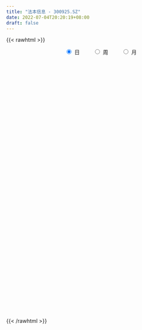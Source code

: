 ```yaml
---
title: "法本信息 - 300925.SZ"
date: 2022-07-04T20:20:19+08:00
draft: false
---
```

{{< rawhtml >}}
    <div style="text-align: center">
        <label style="padding: 1rem;"><input style="margin-right: .5rem" type="radio" name="period" value="D" checked onclick="period_change(this)">日</label>
        <label style="padding: 1rem;"><input style="margin-right: .5rem" type="radio" name="period" value="W" onclick="period_change(this)">周</label>
        <label style="padding: 1rem;"><input style="margin-right: .5rem" type="radio" name="period" value="M" onclick="period_change(this)">月</label>
    </div>
    <div id="chart" style="height: 700px;"></div> 
    <script type="text/javascript">
        const D_v = [207896.68,174817.12,148093.32,146045.21,165649.69,161108.95,150176.56,139137.5,108445.48,132037.61,100161.33,89205.32,120179.38,110803.03,100500.74,83157.66,73450.36,63884.73,59004.46,83730.38,90062.69,79339.69,71621.1,71728.54,57271.54,49380.94,49226.1,33245.66,37913.67,32388.9,42125.03,38982.48,42253.44,33109.61,24065.48,37296.5,38589.13,39607.46,24777.38,20858.02,27628.02,21598.95,38024.36,52899.05,54240.46,38709.6,31740.73,42705.75,23941.52,26447.12,29900.02,54252.5,37820.99,67567.23,46181.24,36465.46,29708.9,47194.31,35496.23,31283.47,38240.86,67479.76,42740.87,55737.25,50463.54,30950.82,28956.56,22575.37,21804.54,25069.6,16896.29,23294.7,27629.85,18425.0,20154.91,27046.75,13656.92,15040.49,13787.32,30206.22,15800.63,12204.84,12249.68,18734.75,13211.59,11597.52,16103.49,11303.65,22767.31,16037.0,20673.91,14384.1,13470.08,28335.27,23305.36,27908.78,24034.43,19356.02,22059.67,31735.79,22766.23,20660.29,28854.86,17201.53,32945.82,20774.18,80450.16,128494.94,148588.81,182882.13,128214.28,105859.19,97812.8,148048.11,143804.79,106037.55,92586.36,67436.59,71423.39,69164.38,89143.63,49835.66,38379.69,66922.3,45777.26,79552.86,64186.08,61814.45,59217.74,79361.58,47888.28,36988.89,26449.49,21540.68,42125.76,34445.0,71436.09,52763.13,35242.55,31370.76,30752.82,137239.99,207104.7,221593.45,162848.48,121630.95,134893.13,97024.18,93570.76,68677.55,96982.0,73741.74,106257.65,96053.12,66937.08,56590.32,41372.82,57562.02,45536.15,35106.53,46778.47,70161.35,73760.03,57550.5,54810.59,113260.3,87233.41,99490.92,69246.89,69170.35,110436.42,69424.5,61980.31,70260.51,52017.21,80097.7,62298.04,52563.59,47303.95,51294.4,33147.01,87034.75,64736.94,59597.49,79378.34,53235.06,70533.69,73066.11,84166.39,125189.6,70296.93,60555.98,107290.91,92774.01,64272.7,44483.15,66699.36,58617.71,52836.62,46737.3,36678.34,48482.08,30761.26,34144.37,114843.04,156916.32,199505.14,155229.34,152263.94,152351.9,138437.56,112755.12,83611.1,119594.66,77589.65,72996.35,155172.23,111159.75,86684.82,83003.68,51216.38,72112.34,96545.14,107683.27,66965.27,46716.22,42873.08,39376.21,40954.58,41337.77,29177.73,55621.39,51428.36,45071.28,59778.34,25719.68,23688.66,26649.87,41485.4,29258.67,31151.52,23226.68,27631.4,47131.06,32453.7,26551.39,33803.74,41595.01,46704.46,30014.91,21966.0,18771.98,36688.08,24263.34,46976.35,53058.98,65219.7,54882.45,82132.13,61044.41,63979.13,39008.11,47851.88,29634.66,21643.0,21401.83,31286.44,20951.54,25754.43,16548.89,15876.83,18815.66,20004.9,23551.41,34322.8,22151.8,23581.03,32433.51,16050.03,15776.3,13206.32,16047.01,26094.08,21546.11,18377.0,20928.31,21545.47,19919.83,23533.26,17288.22,25999.88,25569.21,36793.31,19241.76,17063.95,16328.59,13384.19,15127.4,13847.03,31913.58,87871.03,59839.69,68910.94,34353.59,22625.0,37940.87,69262.78,42753.26,25610.16,39890.75,28069.47,32034.92,17023.96,48652.23,24625.4,27616.35,19624.34,37597.96,47501.09,32206.9,27028.6,25947.25,20998.35,36548.93,28042.68,25164.06,27304.1,19003.95,15245.36,19316.78,20454.01,21979.44,19101.15,17170.34,20712.16,31589.94,21882.27,21365.81,21676.45,20280.68,22484.8,21384.67,24698.58,30248.48,20035.63,19925.05,21679.9,21851.02,19840.75,23543.03,23722.34,22014.81,42559.05,39317.37,45057.69,40629.33,44465.39,38536.06,39824.55,55154.73,72082.56,46258.94,37371.12,33940.67]
const D_histogram = [0.0,-0.3771623932,-0.5342171184,-0.5349274915,-0.3923536186,0.1850836666,0.9807803185,1.2962479621,1.4686387256,0.8707963991,0.181388209,-0.1691153939,0.1729609686,0.3826128823,0.3665751544,0.0310334746,-0.1739034453,-0.4587862078,-0.5467778408,-0.3708477735,-0.7149794184,-0.8797537153,-0.8442480505,-1.0130851612,-1.165461701,-1.3555891717,-1.5831251552,-1.6813640178,-1.5855571458,-1.4882355704,-1.1868196753,-0.8631127442,-0.6387154697,-0.509845437,-0.3768823146,-0.202154337,-0.2154406134,-0.0352292144,0.0482123334,0.1354394606,0.1116680031,0.1616297986,0.2675822344,0.3494957822,0.4776219758,0.5094836753,0.4609464263,0.2556586348,0.1256746868,0.1036622787,0.1266294639,0.246495825,0.3813225309,0.6018284573,0.5880513544,0.5818890412,0.5475874945,0.6283014666,0.621641182,0.6127555406,0.4337038392,0.5284500153,0.5831433235,0.668524659,0.5967479594,0.4888587959,0.346922144,0.2515599911,0.2236388794,0.0921618315,0.0313717986,0.0633127698,0.0092436466,-0.0499728951,-0.1021776685,-0.2165793109,-0.2607275559,-0.3294095412,-0.3025420868,-0.2324593924,-0.2162918014,-0.1551378086,-0.103100952,-0.0024736891,0.0461203165,0.0849754545,0.029342086,0.0334828169,0.1079806023,0.1471205765,0.2140423444,0.2095037139,0.2250295284,0.2945624065,0.3508716352,0.397693713,0.4052142114,0.3542364304,0.3641845201,0.4135209262,0.3895662297,0.3844977751,0.2859952308,0.2266156236,0.1790375503,0.10456644,0.3328023015,0.9984220722,-0.2196438591,-0.7747773866,-1.1413541971,-1.4585504536,-1.5078635953,-1.2588065433,-1.0652200381,-0.9632612706,-0.9448567329,-0.854465553,-0.790030396,-0.7025978248,-0.7179665353,-0.6574808997,-0.5294254487,-0.3581429908,-0.2279179156,-0.0557054649,0.0688291449,0.2180599794,0.2678745009,0.3370323965,0.3111743693,0.2672517986,0.2602869893,0.2481786769,0.2897133256,0.3237421146,0.200573147,0.0506074388,-0.063735477,-0.1572695256,-0.1476218281,0.1524434306,0.6720662618,1.0293071922,1.1960504104,1.1815104028,1.0137624696,0.8681507426,0.7318572508,0.5794393322,0.430604218,0.2736047155,0.2371571834,0.1021408261,-0.0278229763,-0.1643361963,-0.2929564239,-0.2675440713,-0.229272415,-0.2233532764,-0.2796329509,-0.221338513,-0.2022726851,-0.1209028324,-0.0963694399,0.1027099921,0.193113923,0.2912713193,0.3559319896,0.3117955613,0.3708252645,0.3731533784,0.2757900118,0.2199728795,0.1715609566,0.1937549501,0.1603191093,0.0455396806,-0.022413764,-0.1505780608,-0.2028440726,-0.0977608178,-0.0556931886,0.0156367555,0.1111055284,0.1105088668,0.1286135611,0.0257333011,0.1471941243,0.206644702,0.254911632,0.2196673274,0.1283212841,0.1505357186,0.0790468223,0.0519494516,0.0680178008,-0.020043803,-0.1916843842,-0.2116322043,-0.21474597,-0.2634535191,-0.2463253149,-0.2163487717,-0.0677165442,0.1342478509,0.4149060742,0.6047853974,0.6785708006,0.7916007324,0.7817382568,0.7025189415,0.5842942574,0.3801172019,0.2212485292,0.1088129874,0.2736340051,0.2577166443,0.2334239641,0.0859223832,-0.0355412119,-0.0902021859,-0.0782235578,-0.2897694752,-0.4796947076,-0.6392754079,-0.6806694921,-0.6736212905,-0.6305773255,-0.6276942696,-0.5836097688,-0.4732003368,-0.3610287634,-0.333220332,-0.406850619,-0.4499288838,-0.4463233081,-0.3953981854,-0.4186907362,-0.4084686221,-0.3608906269,-0.3126300926,-0.2395938635,-0.1115534712,-0.0027204422,0.0692294777,0.122428554,0.0874168284,-0.0210310627,-0.0510735134,-0.0570850899,-0.0514183947,-0.0526517356,-0.0746178204,-0.0016817212,0.0158748954,0.1202941108,0.1540700866,0.2116459292,0.2838293457,0.1329085683,-0.0143093807,-0.1827271017,-0.2466971934,-0.2731946756,-0.248666279,-0.1743677858,-0.1419330443,-0.1313708901,-0.1379631979,-0.1278441456,-0.0851536289,-0.074507729,-0.0211555442,0.0753608197,0.1062701456,0.154184326,0.1179962261,0.1009219791,0.077985841,0.0836708432,0.1010627118,0.0646615607,-0.0017806515,-0.0727159467,-0.1521557894,-0.1973152407,-0.1983878768,-0.1489831733,-0.1525153511,-0.1695492654,-0.1063362241,-0.0067463189,0.0695953039,0.1214611881,0.145417774,0.1675248413,0.153746769,0.1478427377,0.1959861395,0.3056674552,0.367062933,0.4400874378,0.4370739516,0.3938594139,0.3529805704,0.4055251997,0.3100069307,0.241496334,0.0806355545,0.010539133,-0.0226299335,-0.055114006,-0.1708559224,-0.2685077808,-0.3758935047,-0.452261674,-0.6151972346,-0.63992953,-0.5599674204,-0.5155795552,-0.4123159259,-0.3053415558,-0.1849987874,-0.0864145952,-0.0026101871,0.0566943193,0.1133591199,0.1651405732,0.1909869052,0.1949583404,0.1998827148,0.2104342458,0.2202891355,0.2433667533,0.1689448802,0.1390367351,0.1159436915,0.1063648342,0.1176414758,0.1417688477,0.1685338321,0.2040993063,0.2485947623,0.2632412263,0.255258442,0.2067635261,0.2064231023,0.2051798681,0.1780794069,0.1511031481,0.1201690692,-0.4364791652,-0.7557530503,-0.9205494461,-1.0020360387,-0.9692287884,-0.8834404127,-0.7726717127,-0.6305079568,-0.4970179742,-0.3729149757,-0.2629039992,-0.1624261383]
const D_fast = [0.0,-0.4714529915,-0.7620619963,-0.8965042422,-0.852018774,-0.2283105722,0.8125811594,1.4521107934,1.9916612384,1.6115180117,0.9674568738,0.5746744225,0.9599910271,1.2652961614,1.340902222,1.0131189109,0.7647061297,0.3651268153,0.1404407221,0.2236588459,-0.2992176536,-0.6839303793,-0.8594867271,-1.281595128,-1.7253370931,-2.2543618567,-2.877679129,-3.3962589961,-3.6968414106,-3.9715787278,-3.9668677514,-3.8589390065,-3.7942205993,-3.792811926,-3.7540693821,-3.6298799888,-3.6970264186,-3.5256223232,-3.4301276921,-3.3090406997,-3.3048951564,-3.2145259113,-3.0416779168,-2.8723904235,-2.6248587359,-2.4656261176,-2.39892676,-2.5402998929,-2.6388651691,-2.6349620075,-2.5803374564,-2.398847139,-2.1686898004,-1.7977267597,-1.6644910239,-1.5251810768,-1.4225857499,-1.1847964111,-1.0360464003,-0.8917431565,-0.9623688981,-0.7355102183,-0.5350310791,-0.2825185789,-0.2051082886,-0.1907827531,-0.2459888691,-0.2784610241,-0.250472416,-0.358909006,-0.4118560893,-0.3640869256,-0.4158451372,-0.4875549026,-0.5653040931,-0.7338505633,-0.8431806973,-0.9942150678,-1.0429831351,-1.0310152889,-1.0689206483,-1.0465511076,-1.020289489,-0.9202806484,-0.8601565636,-0.800057562,-0.848355409,-0.8358439739,-0.7343510379,-0.6584309195,-0.5379985656,-0.4901612676,-0.418378071,-0.2752045913,-0.1311774538,0.0150680523,0.1238921035,0.1614734301,0.2624676498,0.4151842875,0.4886211485,0.5796771376,0.552673401,0.5499476996,0.547129014,0.4987995137,0.8102359506,1.7254612393,0.4524843432,-0.296343531,-0.9482588907,-1.6300927606,-2.0563718011,-2.1220163849,-2.1947348892,-2.3335914394,-2.5514010849,-2.6746262933,-2.8076987353,-2.8959156202,-3.0907759646,-3.1946605539,-3.1989614651,-3.117214755,-3.0439691586,-2.8856830742,-2.7439411782,-2.5401953487,-2.4234122021,-2.2699962073,-2.2180606422,-2.1951702633,-2.1370633253,-2.0871269684,-1.9731639883,-1.8581996707,-1.9312253515,-2.0685392001,-2.1988159851,-2.3316674151,-2.3589251746,-2.0207490583,-1.3331096617,-0.7185419331,-0.2527861124,0.0280514807,0.1137441649,0.1851701236,0.2318409445,0.224282859,0.1830987993,0.0945004756,0.1173422394,0.0078610886,-0.1290584579,-0.306655727,-0.5085150606,-0.5499887258,-0.5690351732,-0.6189543537,-0.745142266,-0.7421824563,-0.7736847997,-0.722540655,-0.7220996226,-0.4973426926,-0.3586602809,-0.1876850548,-0.034041387,-0.000228925,0.1515070943,0.2471235528,0.2187076891,0.2178837767,0.2123620929,0.2829948239,0.2896387605,0.186244252,0.1126873664,-0.0531214456,-0.1560984756,-0.0754554253,-0.0473110933,0.0279280397,0.1511731948,0.1782037499,0.2284618344,0.1320148997,0.2902742539,0.4013860072,0.5133808452,0.5330533724,0.4737876502,0.5336360143,0.4819088236,0.4677988158,0.5008716152,0.4077990607,0.1882373834,0.1153815122,0.058581254,-0.0559896748,-0.1004427994,-0.1245534491,0.0071496424,0.2426760002,0.627060742,0.9681364145,1.2115645179,1.5224946329,1.7080667214,1.8044771416,1.8323260218,1.7231782668,1.6196217263,1.5343894314,1.7676189503,1.8161307507,1.8501940615,1.7241730763,1.5938241783,1.5166126579,1.5090353965,1.2250471102,0.9151982009,0.5957986486,0.3842371914,0.2228800704,0.108279704,-0.0457608075,-0.1475787489,-0.1554694011,-0.1335550185,-0.1890516702,-0.3643946119,-0.5199550976,-0.6279303489,-0.6758547726,-0.8038200074,-0.8957150488,-0.9383597104,-0.9682566992,-0.955118936,-0.8549669115,-0.746813993,-0.6575567037,-0.5737504889,-0.5869080074,-0.7006136642,-0.7434244932,-0.7637073422,-0.7708952456,-0.7852915204,-0.8259120603,-0.7533963914,-0.7318710509,-0.5973783078,-0.5250848104,-0.4145974856,-0.2714567326,-0.389150368,-0.5399456621,-0.7540451586,-0.8796895486,-0.9744856997,-1.0121238728,-0.9814173261,-0.9844658457,-1.006746414,-1.0478295213,-1.0696715053,-1.0482693959,-1.0562504282,-1.0081871295,-0.8928305607,-0.8353536984,-0.7488934365,-0.7555824799,-0.7474262321,-0.7508659099,-0.724263197,-0.6816056504,-0.7018414114,-0.7687287864,-0.8578430683,-0.9753218583,-1.0698101198,-1.1204797251,-1.1083208149,-1.1499818305,-1.2094030611,-1.1727740759,-1.0748707504,-0.9811303016,-0.8988991204,-0.838588091,-0.7745998134,-0.7499411934,-0.7188845403,-0.6217446036,-0.4356464241,-0.2824852131,-0.0994388487,0.0068161529,0.0620664687,0.1094327678,0.263358697,0.2453421607,0.2372056476,0.0965037566,0.0290421184,-0.0097844315,-0.0560470055,-0.2145029025,-0.379281706,-0.5806408062,-0.770074394,-1.0868092632,-1.2715239411,-1.3315536866,-1.4160607102,-1.4158760624,-1.3852370813,-1.3111440097,-1.2341634663,-1.151011605,-1.0775335188,-0.9925289382,-0.8994623416,-0.8258692833,-0.773158263,-0.7182632098,-0.6551031174,-0.5901759439,-0.5062566377,-0.5384422908,-0.5335912521,-0.5276983728,-0.5106860216,-0.469999011,-0.4104294272,-0.3415309848,-0.254940684,-0.1482965374,-0.0678397668,-0.0120079407,-0.008811975,0.0424533767,0.0925051095,0.1099245001,0.1207240283,0.1198322168,-0.545935809,-1.0541479567,-1.449081714,-1.7810773162,-1.9905772631,-2.1256489905,-2.2080482187,-2.223511452,-2.2142759629,-2.1834017084,-2.1391167316,-2.0792454053]
const D_slow = [0.0,-0.0942905983,-0.2278448779,-0.3615767507,-0.4596651554,-0.4133942388,-0.1681991591,0.1558628314,0.5230225128,0.7407216126,0.7860686648,0.7437898164,0.7870300585,0.8826832791,0.9743270677,0.9820854363,0.938609575,0.823913023,0.6872185628,0.5945066195,0.4157617649,0.195823336,-0.0152386766,-0.2685099669,-0.5598753921,-0.8987726851,-1.2945539738,-1.7148949783,-2.1112842648,-2.4833431574,-2.7800480762,-2.9958262622,-3.1555051297,-3.2829664889,-3.3771870676,-3.4277256518,-3.4815858052,-3.4903931088,-3.4783400254,-3.4444801603,-3.4165631595,-3.3761557098,-3.3092601512,-3.2218862057,-3.1024807117,-2.9751097929,-2.8598731863,-2.7959585276,-2.7645398559,-2.7386242863,-2.7069669203,-2.645342964,-2.5500123313,-2.399555217,-2.2525423784,-2.1070701181,-1.9701732444,-1.8130978778,-1.6576875823,-1.5044986971,-1.3960727373,-1.2639602335,-1.1181744026,-0.9510432379,-0.801856248,-0.679641549,-0.592911013,-0.5300210153,-0.4741112954,-0.4510708375,-0.4432278879,-0.4273996954,-0.4250887838,-0.4375820076,-0.4631264247,-0.5172712524,-0.5824531414,-0.6648055267,-0.7404410484,-0.7985558965,-0.8526288468,-0.891413299,-0.917188537,-0.9178069593,-0.9062768801,-0.8850330165,-0.877697495,-0.8693267908,-0.8423316402,-0.8055514961,-0.75204091,-0.6996649815,-0.6434075994,-0.5697669978,-0.482049089,-0.3826256607,-0.2813221079,-0.1927630003,-0.1017168703,0.0016633613,0.0990549187,0.1951793625,0.2666781702,0.3233320761,0.3680914637,0.3942330737,0.477433649,0.7270391671,0.6721282023,0.4784338557,0.1930953064,-0.171542307,-0.5485082058,-0.8632098416,-1.1295148512,-1.3703301688,-1.606544352,-1.8201607403,-2.0176683393,-2.1933177955,-2.3728094293,-2.5371796542,-2.6695360164,-2.7590717641,-2.816051243,-2.8299776093,-2.812770323,-2.7582553282,-2.691286703,-2.6070286038,-2.5292350115,-2.4624220619,-2.3973503145,-2.3353056453,-2.2628773139,-2.1819417853,-2.1317984985,-2.1191466388,-2.1350805081,-2.1743978895,-2.2113033465,-2.1731924889,-2.0051759234,-1.7478491254,-1.4488365228,-1.1534589221,-0.9000183047,-0.682980619,-0.5000163063,-0.3551564733,-0.2475054187,-0.1791042399,-0.119814944,-0.0942797375,-0.1012354816,-0.1423195307,-0.2155586367,-0.2824446545,-0.3397627582,-0.3956010773,-0.4655093151,-0.5208439433,-0.5714121146,-0.6016378227,-0.6257301827,-0.6000526846,-0.5517742039,-0.4789563741,-0.3899733767,-0.3120244863,-0.2193181702,-0.1260298256,-0.0570823227,-0.0020891028,0.0408011364,0.0892398739,0.1293196512,0.1407045714,0.1351011304,0.0974566152,0.046745597,0.0223053925,0.0083820954,0.0122912843,0.0400676664,0.0676948831,0.0998482733,0.1062815986,0.1430801297,0.1947413052,0.2584692132,0.313386045,0.3454663661,0.3831002957,0.4028620013,0.4158493642,0.4328538144,0.4278428636,0.3799217676,0.3270137165,0.273327224,0.2074638442,0.1458825155,0.0917953226,0.0748661865,0.1084281493,0.2121546678,0.3633510172,0.5329937173,0.7308939004,0.9263284646,1.1019582,1.2480317644,1.3430610648,1.3983731971,1.425576444,1.4939849453,1.5584141063,1.6167700974,1.6382506932,1.6293653902,1.6068148437,1.5872589543,1.5148165855,1.3948929085,1.2350740566,1.0649066835,0.8965013609,0.7388570295,0.5819334621,0.4360310199,0.3177309357,0.2274737449,0.1441686619,0.0424560071,-0.0700262138,-0.1816070409,-0.2804565872,-0.3851292712,-0.4872464268,-0.5774690835,-0.6556266066,-0.7155250725,-0.7434134403,-0.7440935509,-0.7267861814,-0.6961790429,-0.6743248358,-0.6795826015,-0.6923509798,-0.7066222523,-0.719476851,-0.7326397849,-0.7512942399,-0.7517146702,-0.7477459464,-0.7176724187,-0.679154897,-0.6262434147,-0.5552860783,-0.5220589362,-0.5256362814,-0.5713180569,-0.6329923552,-0.7012910241,-0.7634575938,-0.8070495403,-0.8425328014,-0.8753755239,-0.9098663234,-0.9418273598,-0.963115767,-0.9817426992,-0.9870315853,-0.9681913804,-0.941623844,-0.9030777625,-0.873578706,-0.8483482112,-0.8288517509,-0.8079340401,-0.7826683622,-0.766502972,-0.7669481349,-0.7851271216,-0.8231660689,-0.8724948791,-0.9220918483,-0.9593376416,-0.9974664794,-1.0398537957,-1.0664378518,-1.0681244315,-1.0507256055,-1.0203603085,-0.984005865,-0.9421246547,-0.9036879624,-0.866727278,-0.8177307431,-0.7413138793,-0.6495481461,-0.5395262866,-0.4302577987,-0.3317929452,-0.2435478026,-0.1421665027,-0.06466477,-0.0042906865,0.0158682021,0.0185029854,0.012845502,-0.0009329995,-0.0436469801,-0.1107739253,-0.2047473015,-0.31781272,-0.4716120286,-0.6315944111,-0.7715862662,-0.900481155,-1.0035601365,-1.0798955255,-1.1261452223,-1.1477488711,-1.1484014179,-1.1342278381,-1.1058880581,-1.0646029148,-1.0168561885,-0.9681166034,-0.9181459247,-0.8655373632,-0.8104650793,-0.749623391,-0.707387171,-0.6726279872,-0.6436420643,-0.6170508558,-0.5876404868,-0.5521982749,-0.5100648169,-0.4590399903,-0.3968912997,-0.3310809931,-0.2672663827,-0.2155755011,-0.1639697256,-0.1126747585,-0.0681549068,-0.0303791198,-0.0003368525,-0.1094566438,-0.2983949064,-0.5285322679,-0.7790412776,-1.0213484747,-1.2422085778,-1.435376506,-1.5930034952,-1.7172579887,-1.8104867327,-1.8762127325,-1.916819267]
const D_data = [['2020-12-30', 36.0, 53.01, 36.0, 78.88],['2020-12-31', 46.0, 47.1, 45.52, 51.96],['2021-01-04', 47.0, 48.02, 46.0, 51.0],['2021-01-05', 45.0, 49.08, 43.15, 50.2],['2021-01-06', 47.3, 50.83, 46.2, 57.3],['2021-01-07', 49.5, 58.09, 49.1, 60.9],['2021-01-08', 57.51, 64.98, 54.7, 67.7],['2021-01-11', 64.08, 62.89, 61.0, 70.7],['2021-01-12', 62.88, 63.58, 59.88, 66.46],['2021-01-13', 62.3, 53.8, 53.51, 66.49],['2021-01-14', 52.43, 49.69, 49.13, 54.48],['2021-01-15', 49.0, 51.23, 47.3, 53.0],['2021-01-18', 50.38, 60.0, 50.0, 61.26],['2021-01-19', 58.51, 60.18, 57.45, 61.58],['2021-01-20', 60.86, 58.31, 55.58, 60.88],['2021-01-21', 56.52, 53.65, 53.51, 56.87],['2021-01-22', 52.66, 53.9, 52.16, 56.65],['2021-01-25', 52.4, 51.44, 50.05, 53.3],['2021-01-26', 51.0, 52.6, 50.61, 54.32],['2021-01-27', 51.8, 55.87, 51.5, 56.49],['2021-01-28', 54.73, 48.53, 48.0, 56.14],['2021-01-29', 48.56, 48.8, 44.87, 49.9],['2021-02-01', 47.55, 50.28, 47.55, 51.66],['2021-02-02', 50.0, 46.59, 46.5, 51.99],['2021-02-03', 46.0, 44.99, 44.01, 46.89],['2021-02-04', 45.7, 42.47, 42.1, 45.7],['2021-02-05', 42.21, 39.53, 39.5, 43.19],['2021-02-08', 39.06, 38.74, 38.41, 40.49],['2021-02-09', 38.87, 39.58, 38.38, 40.22],['2021-02-10', 39.28, 38.56, 38.01, 39.9],['2021-02-18', 39.01, 40.75, 39.01, 41.53],['2021-02-19', 40.3, 41.49, 39.66, 41.86],['2021-02-22', 41.65, 40.69, 40.46, 42.68],['2021-02-23', 40.25, 39.53, 38.41, 40.49],['2021-02-24', 39.67, 39.46, 38.81, 40.43],['2021-02-25', 39.85, 40.1, 39.15, 40.75],['2021-02-26', 39.0, 37.52, 37.44, 39.0],['2021-03-01', 37.56, 39.8, 37.56, 40.5],['2021-03-02', 39.82, 38.81, 38.31, 40.15],['2021-03-03', 38.55, 38.9, 38.47, 39.66],['2021-03-04', 38.59, 37.29, 37.04, 38.68],['2021-03-05', 36.98, 37.91, 36.78, 38.25],['2021-03-08', 38.01, 38.73, 38.01, 39.33],['2021-03-09', 38.92, 38.72, 36.5, 40.25],['2021-03-10', 39.2, 39.75, 38.9, 40.8],['2021-03-11', 39.17, 38.94, 37.5, 39.17],['2021-03-12', 38.9, 37.86, 37.83, 39.57],['2021-03-15', 37.33, 35.09, 35.0, 37.35],['2021-03-16', 35.26, 34.88, 34.3, 35.54],['2021-03-17', 34.5, 35.52, 34.0, 35.77],['2021-03-18', 35.5, 35.79, 34.82, 35.88],['2021-03-19', 35.27, 37.16, 35.03, 37.79],['2021-03-22', 36.99, 37.92, 36.82, 38.12],['2021-03-23', 37.78, 40.0, 37.37, 40.29],['2021-03-24', 39.01, 37.77, 37.41, 39.36],['2021-03-25', 37.2, 37.97, 37.2, 39.42],['2021-03-26', 37.53, 37.67, 37.27, 38.35],['2021-03-29', 37.77, 39.44, 37.33, 39.99],['2021-03-30', 38.83, 38.8, 37.89, 39.5],['2021-03-31', 38.61, 39.0, 38.36, 39.51],['2021-04-01', 38.59, 36.57, 36.1, 38.6],['2021-04-02', 36.69, 39.97, 36.21, 40.44],['2021-04-06', 40.16, 40.15, 39.15, 40.54],['2021-04-07', 39.72, 41.27, 39.48, 41.65],['2021-04-08', 40.88, 39.72, 39.55, 41.88],['2021-04-09', 39.31, 39.11, 38.77, 40.17],['2021-04-12', 39.1, 38.25, 38.15, 39.69],['2021-04-13', 38.05, 38.35, 37.6, 38.95],['2021-04-14', 38.2, 38.98, 37.81, 39.21],['2021-04-15', 38.88, 37.31, 37.06, 38.95],['2021-04-16', 37.41, 37.66, 37.12, 38.07],['2021-04-19', 37.69, 38.72, 37.37, 38.88],['2021-04-20', 38.7, 37.55, 37.5, 38.97],['2021-04-21', 37.35, 37.1, 36.67, 37.98],['2021-04-22', 37.27, 36.76, 36.42, 37.37],['2021-04-23', 36.76, 35.33, 35.02, 36.93],['2021-04-26', 35.43, 35.51, 35.12, 35.81],['2021-04-27', 35.51, 34.57, 34.35, 35.52],['2021-04-28', 34.57, 35.3, 34.18, 35.3],['2021-04-29', 36.4, 35.78, 35.77, 37.29],['2021-04-30', 35.2, 35.04, 34.5, 35.84],['2021-05-06', 34.8, 35.54, 34.8, 35.8],['2021-05-07', 35.4, 35.5, 35.2, 35.86],['2021-05-10', 35.9, 36.35, 35.61, 36.92],['2021-05-11', 35.85, 35.99, 35.58, 36.38],['2021-05-12', 36.1, 36.03, 35.55, 36.13],['2021-05-13', 35.73, 34.72, 34.66, 36.1],['2021-05-14', 34.72, 35.23, 34.61, 35.45],['2021-05-17', 35.24, 36.26, 34.66, 36.95],['2021-05-18', 35.65, 36.11, 35.65, 36.58],['2021-05-19', 36.13, 36.78, 35.76, 36.94],['2021-05-20', 36.55, 36.12, 35.81, 36.83],['2021-05-21', 36.13, 36.48, 36.12, 36.77],['2021-05-24', 36.94, 37.51, 36.07, 38.22],['2021-05-25', 37.3, 37.87, 37.14, 38.09],['2021-05-26', 37.65, 38.27, 37.51, 38.75],['2021-05-27', 38.13, 38.2, 37.91, 38.6],['2021-05-28', 37.98, 37.62, 37.43, 38.2],['2021-05-31', 37.46, 38.54, 37.41, 38.56],['2021-06-01', 38.68, 39.5, 38.3, 39.92],['2021-06-02', 39.13, 38.98, 38.92, 39.87],['2021-06-03', 39.4, 39.47, 39.0, 39.7],['2021-06-04', 38.85, 38.32, 37.61, 38.85],['2021-06-07', 38.25, 38.63, 38.19, 38.75],['2021-06-08', 39.08, 38.7, 38.67, 40.22],['2021-06-09', 39.03, 38.2, 37.9, 39.35],['2021-06-10', 38.55, 42.65, 38.2, 45.66],['2021-06-11', 43.12, 51.18, 42.8, 51.18],['2021-06-15', 27.8, 26.48, 25.87, 28.87],['2021-06-16', 26.1, 29.66, 25.8, 31.19],['2021-06-17', 28.02, 28.8, 27.18, 29.5],['2021-06-18', 27.97, 26.52, 26.5, 28.28],['2021-06-21', 26.41, 27.64, 26.41, 28.51],['2021-06-22', 27.74, 30.71, 26.76, 31.5],['2021-06-23', 30.05, 30.14, 28.88, 32.85],['2021-06-24', 30.0, 28.8, 28.58, 31.48],['2021-06-25', 28.43, 27.1, 26.92, 28.78],['2021-06-28', 27.1, 27.33, 26.56, 28.27],['2021-06-29', 27.05, 26.49, 26.44, 28.29],['2021-06-30', 26.01, 26.29, 25.6, 27.13],['2021-07-01', 26.29, 24.3, 24.24, 26.46],['2021-07-02', 24.59, 24.47, 24.08, 25.15],['2021-07-05', 24.56, 24.98, 24.4, 24.99],['2021-07-06', 24.81, 25.59, 24.28, 25.94],['2021-07-07', 25.08, 25.26, 24.83, 25.47],['2021-07-08', 25.27, 26.09, 24.58, 26.48],['2021-07-09', 25.71, 25.9, 25.61, 26.48],['2021-07-12', 25.9, 26.67, 25.73, 26.94],['2021-07-13', 26.75, 25.77, 25.57, 26.75],['2021-07-14', 25.78, 26.2, 24.89, 27.27],['2021-07-15', 25.8, 25.02, 24.9, 25.86],['2021-07-16', 25.22, 24.48, 24.35, 25.34],['2021-07-19', 24.24, 24.67, 24.12, 24.79],['2021-07-20', 24.4, 24.42, 24.22, 24.69],['2021-07-21', 24.49, 25.06, 24.49, 25.36],['2021-07-22', 24.6, 25.1, 24.56, 25.31],['2021-07-23', 24.98, 22.79, 22.76, 25.28],['2021-07-26', 22.82, 21.51, 20.86, 22.93],['2021-07-27', 21.75, 20.93, 20.78, 21.87],['2021-07-28', 20.9, 20.23, 19.8, 21.11],['2021-07-29', 20.35, 20.86, 20.35, 21.17],['2021-07-30', 20.96, 25.03, 20.65, 25.03],['2021-08-02', 25.83, 30.04, 25.0, 30.04],['2021-08-03', 30.1, 30.8, 28.17, 31.75],['2021-08-04', 29.0, 30.5, 28.58, 30.5],['2021-08-05', 30.0, 29.41, 29.0, 30.43],['2021-08-06', 29.49, 27.73, 26.67, 29.49],['2021-08-09', 28.56, 27.8, 26.68, 28.72],['2021-08-10', 27.8, 27.71, 27.0, 28.5],['2021-08-11', 27.15, 27.19, 26.5, 27.48],['2021-08-12', 27.26, 26.78, 26.66, 28.27],['2021-08-13', 26.98, 26.1, 25.92, 27.11],['2021-08-16', 26.36, 27.27, 25.83, 27.94],['2021-08-17', 27.33, 25.69, 25.5, 27.69],['2021-08-18', 25.6, 25.05, 24.68, 25.9],['2021-08-19', 25.0, 24.15, 24.01, 25.38],['2021-08-20', 24.02, 23.32, 23.15, 24.21],['2021-08-23', 23.32, 24.71, 23.32, 25.3],['2021-08-24', 24.78, 24.8, 24.23, 24.99],['2021-08-25', 24.71, 24.28, 23.91, 24.94],['2021-08-26', 24.47, 23.1, 22.53, 24.47],['2021-08-27', 23.31, 24.27, 22.7, 24.53],['2021-08-30', 24.27, 23.74, 23.58, 25.78],['2021-08-31', 23.61, 24.58, 23.2, 24.66],['2021-09-01', 24.58, 23.98, 23.44, 25.1],['2021-09-02', 24.59, 26.69, 24.16, 27.18],['2021-09-03', 25.79, 26.15, 25.24, 26.7],['2021-09-06', 26.02, 26.88, 25.73, 28.44],['2021-09-07', 26.5, 27.1, 26.28, 27.69],['2021-09-08', 27.05, 26.01, 25.88, 27.28],['2021-09-09', 26.33, 27.58, 25.89, 28.5],['2021-09-10', 27.09, 27.31, 26.51, 27.39],['2021-09-13', 27.23, 26.05, 25.95, 27.24],['2021-09-14', 26.14, 26.35, 25.88, 27.8],['2021-09-15', 25.81, 26.32, 25.5, 26.7],['2021-09-16', 26.1, 27.29, 25.8, 27.31],['2021-09-17', 27.8, 26.72, 26.52, 28.28],['2021-09-22', 25.98, 25.4, 25.03, 26.47],['2021-09-23', 25.6, 25.52, 24.65, 25.97],['2021-09-24', 25.48, 24.18, 23.91, 25.94],['2021-09-27', 24.66, 24.51, 23.55, 24.98],['2021-09-28', 24.96, 26.51, 24.13, 28.94],['2021-09-29', 26.19, 26.06, 25.64, 27.8],['2021-09-30', 26.06, 26.72, 25.67, 27.17],['2021-10-08', 26.87, 27.53, 26.73, 28.23],['2021-10-11', 27.6, 26.68, 26.66, 27.88],['2021-10-12', 26.25, 27.07, 26.03, 27.76],['2021-10-13', 27.09, 25.4, 24.83, 27.2],['2021-10-14', 25.1, 28.35, 24.78, 28.58],['2021-10-15', 27.36, 28.23, 27.11, 29.37],['2021-10-18', 28.22, 28.6, 27.71, 28.78],['2021-10-19', 28.1, 27.82, 27.52, 28.49],['2021-10-20', 28.68, 26.96, 26.96, 29.85],['2021-10-21', 27.23, 28.36, 26.6, 28.66],['2021-10-22', 27.91, 27.2, 27.02, 28.16],['2021-10-25', 27.04, 27.6, 26.26, 27.64],['2021-10-26', 27.49, 28.22, 27.12, 28.54],['2021-10-27', 28.19, 26.8, 26.4, 28.35],['2021-10-28', 26.68, 25.02, 25.02, 27.27],['2021-10-29', 25.27, 26.29, 25.27, 26.85],['2021-11-01', 26.34, 26.31, 25.96, 26.62],['2021-11-02', 26.14, 25.44, 25.32, 26.51],['2021-11-03', 25.5, 26.0, 25.45, 26.2],['2021-11-04', 26.0, 26.12, 25.82, 26.78],['2021-11-05', 26.11, 27.99, 26.01, 28.55],['2021-11-08', 29.01, 29.65, 28.31, 30.64],['2021-11-09', 29.6, 32.19, 29.45, 35.0],['2021-11-10', 31.7, 32.78, 31.2, 33.28],['2021-11-11', 32.25, 32.62, 31.75, 33.79],['2021-11-12', 32.96, 34.3, 32.77, 35.58],['2021-11-15', 33.81, 33.79, 33.52, 35.48],['2021-11-16', 33.5, 33.42, 32.94, 34.34],['2021-11-17', 33.21, 33.08, 32.36, 33.4],['2021-11-18', 33.4, 31.7, 31.06, 34.57],['2021-11-19', 31.2, 31.72, 30.79, 31.97],['2021-11-22', 31.99, 31.9, 30.79, 32.34],['2021-11-23', 32.21, 35.88, 31.43, 36.48],['2021-11-24', 35.5, 34.45, 34.22, 35.85],['2021-11-25', 34.51, 34.66, 34.0, 35.22],['2021-11-26', 34.6, 33.01, 32.52, 34.73],['2021-11-29', 32.19, 32.86, 32.04, 33.4],['2021-11-30', 33.0, 33.4, 32.56, 34.21],['2021-12-01', 33.26, 34.28, 32.9, 34.9],['2021-12-02', 34.1, 31.01, 31.0, 34.1],['2021-12-03', 31.08, 30.09, 30.0, 31.5],['2021-12-06', 30.15, 29.26, 29.01, 30.16],['2021-12-07', 29.49, 29.83, 28.95, 29.85],['2021-12-08', 30.0, 29.94, 29.41, 30.14],['2021-12-09', 29.91, 30.12, 29.31, 30.18],['2021-12-10', 29.99, 29.33, 29.11, 29.99],['2021-12-13', 29.56, 29.56, 29.23, 29.79],['2021-12-14', 29.51, 30.44, 29.29, 30.57],['2021-12-15', 30.24, 30.77, 30.01, 31.18],['2021-12-16', 30.77, 29.84, 29.6, 30.78],['2021-12-17', 29.62, 28.16, 27.8, 29.72],['2021-12-20', 27.81, 27.88, 27.58, 28.55],['2021-12-21', 27.92, 27.98, 27.87, 28.35],['2021-12-22', 28.15, 28.35, 27.88, 28.78],['2021-12-23', 28.18, 27.12, 27.11, 28.36],['2021-12-24', 27.12, 27.11, 26.56, 27.5],['2021-12-27', 26.96, 27.35, 25.6, 27.37],['2021-12-28', 27.21, 27.26, 27.11, 27.77],['2021-12-29', 27.27, 27.58, 26.59, 27.66],['2021-12-30', 27.46, 28.57, 27.33, 29.5],['2021-12-31', 28.41, 28.82, 28.16, 29.08],['2022-01-04', 28.9, 28.77, 28.3, 29.28],['2022-01-05', 28.77, 28.85, 28.42, 29.06],['2022-01-06', 27.96, 27.78, 26.69, 27.96],['2022-01-07', 27.8, 26.4, 26.39, 28.13],['2022-01-10', 26.19, 26.88, 25.89, 27.28],['2022-01-11', 26.88, 26.94, 26.54, 27.28],['2022-01-12', 26.95, 26.94, 26.85, 27.25],['2022-01-13', 27.03, 26.72, 26.5, 27.56],['2022-01-14', 26.51, 26.24, 26.24, 26.98],['2022-01-17', 26.41, 27.43, 26.41, 27.75],['2022-01-18', 27.39, 26.88, 26.77, 28.15],['2022-01-19', 26.72, 28.25, 26.46, 28.25],['2022-01-20', 28.0, 27.75, 27.01, 28.1],['2022-01-21', 27.4, 28.35, 27.23, 29.33],['2022-01-24', 28.03, 29.0, 27.95, 29.06],['2022-01-25', 28.78, 26.08, 26.0, 28.78],['2022-01-26', 26.07, 25.29, 24.57, 26.49],['2022-01-27', 25.13, 24.01, 23.2, 25.29],['2022-01-28', 24.0, 24.43, 23.88, 24.95],['2022-02-07', 25.02, 24.35, 24.07, 25.38],['2022-02-08', 24.34, 24.67, 23.73, 24.67],['2022-02-09', 24.63, 25.28, 24.52, 25.43],['2022-02-10', 25.28, 24.8, 24.6, 25.52],['2022-02-11', 25.0, 24.41, 24.02, 25.07],['2022-02-14', 24.3, 23.97, 23.78, 24.46],['2022-02-15', 24.0, 23.95, 23.68, 24.2],['2022-02-16', 24.09, 24.28, 24.02, 24.52],['2022-02-17', 24.01, 23.82, 23.76, 24.39],['2022-02-18', 23.8, 24.35, 23.79, 24.5],['2022-02-21', 24.35, 25.18, 24.35, 25.48],['2022-02-22', 25.01, 24.64, 24.47, 25.15],['2022-02-23', 24.66, 25.04, 24.37, 25.18],['2022-02-24', 24.9, 24.0, 23.66, 25.19],['2022-02-25', 24.5, 24.06, 23.97, 24.52],['2022-02-28', 24.18, 23.83, 23.65, 24.39],['2022-03-01', 23.83, 24.09, 23.7, 24.14],['2022-03-02', 24.09, 24.26, 23.81, 24.26],['2022-03-03', 24.41, 23.49, 23.4, 24.49],['2022-03-04', 23.24, 22.75, 22.72, 23.64],['2022-03-07', 22.6, 22.18, 22.0, 22.84],['2022-03-08', 22.38, 21.46, 21.28, 22.42],['2022-03-09', 21.73, 21.29, 20.22, 21.94],['2022-03-10', 21.8, 21.43, 21.3, 21.99],['2022-03-11', 21.19, 21.92, 20.91, 21.98],['2022-03-14', 21.7, 21.12, 21.11, 22.16],['2022-03-15', 20.91, 20.62, 20.62, 21.36],['2022-03-16', 20.88, 21.49, 20.52, 21.5],['2022-03-17', 21.56, 22.19, 21.56, 22.62],['2022-03-18', 22.25, 22.25, 22.05, 22.49],['2022-03-21', 22.33, 22.22, 21.95, 22.43],['2022-03-22', 22.24, 22.04, 21.88, 22.33],['2022-03-23', 22.17, 22.13, 21.8, 22.28],['2022-03-24', 22.0, 21.7, 21.6, 22.08],['2022-03-25', 21.8, 21.74, 21.71, 22.17],['2022-03-28', 21.74, 22.55, 21.25, 22.8],['2022-03-29', 22.45, 23.84, 22.22, 24.28],['2022-03-30', 24.18, 23.87, 23.66, 24.99],['2022-03-31', 24.0, 24.62, 23.69, 24.88],['2022-04-01', 24.6, 24.14, 23.73, 24.6],['2022-04-06', 23.78, 23.79, 23.65, 24.44],['2022-04-07', 23.79, 23.85, 23.18, 24.27],['2022-04-08', 23.78, 25.33, 23.55, 25.7],['2022-04-11', 24.84, 23.63, 23.2, 24.98],['2022-04-12', 23.62, 23.74, 23.06, 23.95],['2022-04-13', 23.7, 22.09, 21.86, 23.74],['2022-04-14', 22.37, 22.64, 22.31, 23.21],['2022-04-15', 22.48, 22.82, 22.48, 23.55],['2022-04-18', 22.82, 22.62, 21.82, 22.85],['2022-04-19', 22.53, 21.08, 20.8, 22.53],['2022-04-20', 21.11, 20.54, 20.43, 21.37],['2022-04-21', 20.37, 19.58, 19.52, 20.68],['2022-04-22', 19.6, 19.1, 18.73, 19.8],['2022-04-25', 18.84, 16.88, 16.8, 18.85],['2022-04-26', 17.9, 17.52, 17.2, 18.8],['2022-04-27', 17.2, 18.4, 17.0, 18.48],['2022-04-28', 18.1, 17.74, 17.5, 18.36],['2022-04-29', 17.98, 18.37, 17.85, 18.5],['2022-05-05', 18.18, 18.55, 18.1, 18.88],['2022-05-06', 18.0, 18.98, 17.87, 19.73],['2022-05-09', 19.4, 19.03, 18.97, 19.65],['2022-05-10', 18.61, 19.14, 18.61, 19.44],['2022-05-11', 19.3, 19.08, 19.08, 19.74],['2022-05-12', 19.1, 19.27, 19.0, 19.47],['2022-05-13', 19.3, 19.46, 19.19, 19.54],['2022-05-16', 19.57, 19.34, 19.2, 19.57],['2022-05-17', 19.45, 19.16, 18.83, 19.45],['2022-05-18', 19.2, 19.22, 19.1, 19.58],['2022-05-19', 18.85, 19.37, 18.75, 19.38],['2022-05-20', 19.35, 19.47, 19.26, 19.58],['2022-05-23', 19.65, 19.8, 19.55, 19.95],['2022-05-24', 19.82, 18.5, 18.5, 19.82],['2022-05-25', 18.45, 18.8, 18.45, 18.99],['2022-05-26', 19.0, 18.75, 18.0, 19.18],['2022-05-27', 18.7, 18.83, 18.67, 19.18],['2022-05-30', 18.95, 19.1, 18.65, 19.14],['2022-05-31', 19.13, 19.38, 18.75, 19.63],['2022-06-01', 19.2, 19.6, 19.07, 19.74],['2022-06-02', 19.6, 19.96, 19.3, 20.1],['2022-06-06', 19.84, 20.41, 19.84, 20.57],['2022-06-07', 20.44, 20.35, 20.15, 20.65],['2022-06-08', 20.4, 20.25, 19.86, 20.75],['2022-06-09', 20.26, 19.74, 19.52, 20.26],['2022-06-10', 19.9, 20.35, 19.75, 20.38],['2022-06-13', 20.34, 20.48, 20.08, 20.64],['2022-06-14', 20.32, 20.22, 19.54, 20.33],['2022-06-15', 20.26, 20.2, 20.07, 20.6],['2022-06-16', 20.11, 20.1, 20.1, 20.37],['2022-06-17', 11.78, 11.78, 11.57, 11.95],['2022-06-20', 11.9, 11.87, 11.76, 12.1],['2022-06-21', 11.9, 11.76, 11.61, 12.04],['2022-06-22', 11.79, 11.27, 11.27, 11.85],['2022-06-23', 11.48, 11.65, 11.39, 11.7],['2022-06-24', 11.8, 11.73, 11.66, 11.9],['2022-06-27', 11.69, 11.72, 11.59, 11.85],['2022-06-28', 11.75, 12.02, 11.62, 12.08],['2022-06-29', 11.98, 11.97, 11.85, 12.27],['2022-06-30', 12.05, 11.95, 11.86, 12.07],['2022-07-01', 11.88, 11.89, 11.82, 12.08],['2022-07-04', 11.93, 11.9, 11.7, 11.95]]
const W_v = [382713.8,771073.73,568987.24,488091.17,376021.95,299228.22,103548.23,81107.51,175314.16,134469.83,215614.2,177246.91,217743.82,219694.63,179892.48,115302.36,116551.21,88491.58,24454.52,70951.0,87332.4,122939.86,126076.84,279866.63,565544.4099999999,588289.61,347003.65,294818.19,285270.94,195997.02,287369.25,848070.71,429996.23,367210.99,255144.52,386614.83,417769.08,326653.77,151161.94,244516.19,79378.34,406190.85,395190.53,269374.14,264909.09,816266.64,531988.0900000001,509016.83,394522.4,211257.86,241077.1,146802.28,161594.36,148654.6,131704.31,302269.61,241518.19,121037.24,94797.69,128539.17,92669.82,104303.87,124892.38,75751.16,282888.83,129828.65,168358.56,137542.28,170281.8,57547.28,114760.15,98021.72,117226.63,88848.73,113740.08,131679.98,208005.84,250691.9,33940.67]
const W_histogram = [0.0,1.1410598291,0.9163441985,0.8931644401,0.4996196329,-0.3726909349,-0.9688185971,-1.1094931452,-1.3951372336,-1.4752466721,-1.4470488912,-1.3906277821,-1.2390856302,-0.9188097965,-0.7091340126,-0.6158079102,-0.6550558358,-0.6436601139,-0.5517890378,-0.4596228583,-0.2740527946,-0.0460621964,0.16859034,1.1392689376,0.1358900769,-0.4417428633,-0.9260939148,-1.0653767326,-1.1605281642,-1.2376165932,-1.0457181819,-0.6635441336,-0.4569613303,-0.4436139357,-0.3130314721,-0.0557497977,0.2216357041,0.3848948248,0.3427417303,0.4974625282,0.6559309717,0.7999262468,0.815073798,0.754468434,0.8144041599,1.2390940145,1.2999785691,1.3736567858,1.1796882818,0.9632895535,0.7158152002,0.4678628938,0.4076794831,0.2038447569,0.0644208391,0.1173964691,-0.0969007451,-0.2183758405,-0.2773588889,-0.3081270496,-0.3839894808,-0.4526316247,-0.4380897688,-0.4247804439,-0.22626378,0.001227012,-0.0011753698,-0.2247610966,-0.383932435,-0.4079953288,-0.3534798429,-0.2817593926,-0.2438542033,-0.1156177592,0.0155526443,-0.4301558882,-0.6693692759,-0.7516882089,-0.7392128428]
const W_fast = [0.0,1.4263247863,1.4306952054,1.630806557,1.3621666581,0.3966833565,-0.441648955,-0.8596967893,-1.4941251862,-1.9430462927,-2.2766107346,-2.567846571,-2.7260758267,-2.6355024421,-2.6031101614,-2.6637360365,-2.8667479211,-3.0162672276,-3.062343411,-3.085082946,-2.9680260809,-2.7515510319,-2.4947509104,-1.2392550784,-2.20866142,-2.8967300759,-3.6126046061,-4.0182316072,-4.4035150797,-4.790007657,-4.8595387913,-4.6432507763,-4.5509083056,-4.6484643949,-4.5961397994,-4.3527955744,-4.0200011466,-3.7605183197,-3.7169859816,-3.4378995517,-3.1154483653,-2.7714715284,-2.5525555277,-2.4245437833,-2.1610070173,-1.4265436592,-1.0406644622,-0.6235720491,-0.5226184827,-0.4981948226,-0.5667153758,-0.6977019588,-0.6559654987,-0.8088390356,-0.9321577437,-0.8498329965,-1.0883553968,-1.2644244524,-1.3927472231,-1.5005471462,-1.6724069476,-1.8542069977,-1.949187584,-2.04207337,-1.9001226511,-1.6723251061,-1.6750213303,-1.9547973313,-2.2099517784,-2.3360135045,-2.3698679793,-2.3685873771,-2.3916457387,-2.2923137343,-2.1572551698,-2.7105026743,-3.117058381,-3.3872993662,-3.5596272109]
const W_slow = [0.0,0.2852649573,0.5143510069,0.7376421169,0.8625470252,0.7693742914,0.5271696421,0.2497963558,-0.0989879526,-0.4677996206,-0.8295618434,-1.1772187889,-1.4869901965,-1.7166926456,-1.8939761488,-2.0479281263,-2.2116920852,-2.3726071137,-2.5105543732,-2.6254600877,-2.6939732864,-2.7054888355,-2.6633412505,-2.3785240161,-2.3445514968,-2.4549872127,-2.6865106913,-2.9528548745,-3.2429869155,-3.5523910638,-3.8138206093,-3.9797066427,-4.0939469753,-4.2048504592,-4.2831083273,-4.2970457767,-4.2416368507,-4.1454131445,-4.0597277119,-3.9353620799,-3.7713793369,-3.5713977752,-3.3676293257,-3.1790122173,-2.9754111773,-2.6656376736,-2.3406430314,-1.9972288349,-1.7023067645,-1.4614843761,-1.282530576,-1.1655648526,-1.0636449818,-1.0126837926,-0.9965785828,-0.9672294655,-0.9914546518,-1.0460486119,-1.1153883341,-1.1924200966,-1.2884174668,-1.4015753729,-1.5110978151,-1.6172929261,-1.6738588711,-1.6735521181,-1.6738459606,-1.7300362347,-1.8260193434,-1.9280181757,-2.0163881364,-2.0868279845,-2.1477915353,-2.1766959751,-2.1728078141,-2.2803467861,-2.4476891051,-2.6356111573,-2.820414368]
const W_data = [['2020-12-31', 36.0, 47.1, 36.0, 78.88],['2021-01-08', 47.0, 64.98, 43.15, 67.7],['2021-01-15', 64.08, 51.23, 47.3, 70.7],['2021-01-22', 50.38, 53.9, 50.0, 61.58],['2021-01-29', 52.4, 48.8, 44.87, 56.49],['2021-02-05', 47.55, 39.53, 39.5, 51.99],['2021-02-10', 39.06, 38.56, 38.01, 40.49],['2021-02-19', 39.01, 41.49, 39.01, 41.86],['2021-02-26', 41.65, 37.52, 37.44, 42.68],['2021-03-05', 37.56, 37.91, 36.78, 40.5],['2021-03-12', 38.01, 37.86, 36.5, 40.8],['2021-03-19', 37.33, 37.16, 34.0, 37.79],['2021-03-26', 36.99, 37.67, 36.82, 40.29],['2021-04-02', 37.77, 39.97, 36.1, 40.44],['2021-04-09', 40.16, 39.11, 38.77, 41.88],['2021-04-16', 39.1, 37.66, 37.06, 39.69],['2021-04-23', 37.69, 35.33, 35.02, 38.97],['2021-04-30', 35.43, 35.04, 34.18, 37.29],['2021-05-07', 34.8, 35.5, 34.8, 35.86],['2021-05-14', 35.9, 35.23, 34.61, 36.92],['2021-05-21', 35.24, 36.48, 34.66, 36.95],['2021-05-28', 36.94, 37.62, 36.07, 38.75],['2021-06-04', 37.46, 38.32, 37.41, 39.92],['2021-06-11', 38.25, 51.18, 37.9, 51.18],['2021-06-18', 27.8, 26.52, 25.8, 31.19],['2021-06-25', 26.41, 27.1, 26.41, 32.85],['2021-07-02', 27.1, 24.47, 24.08, 28.29],['2021-07-09', 24.56, 25.9, 24.28, 26.48],['2021-07-16', 25.9, 24.48, 24.35, 27.27],['2021-07-23', 24.24, 22.79, 22.76, 25.36],['2021-07-30', 22.82, 25.03, 19.8, 25.03],['2021-08-06', 25.83, 27.73, 25.0, 31.75],['2021-08-13', 28.56, 26.1, 25.92, 28.72],['2021-08-20', 26.36, 23.32, 23.15, 27.94],['2021-08-27', 23.32, 24.27, 22.53, 25.3],['2021-09-03', 24.27, 26.15, 23.2, 27.18],['2021-09-10', 26.02, 27.31, 25.73, 28.5],['2021-09-17', 27.23, 26.72, 25.5, 28.28],['2021-09-24', 25.98, 24.18, 23.91, 26.47],['2021-09-30', 24.66, 26.72, 23.55, 28.94],['2021-10-08', 26.87, 27.53, 26.73, 28.23],['2021-10-15', 27.6, 28.23, 24.78, 29.37],['2021-10-22', 28.22, 27.2, 26.6, 29.85],['2021-10-29', 27.04, 26.29, 25.02, 28.54],['2021-11-05', 26.34, 27.99, 25.32, 28.55],['2021-11-12', 29.01, 34.3, 28.31, 35.58],['2021-11-19', 33.81, 31.72, 30.79, 35.48],['2021-11-26', 31.99, 33.01, 30.79, 36.48],['2021-12-03', 32.19, 30.09, 30.0, 34.9],['2021-12-10', 30.15, 29.33, 28.95, 30.18],['2021-12-17', 29.56, 28.16, 27.8, 31.18],['2021-12-24', 27.81, 27.11, 26.56, 28.78],['2021-12-31', 26.96, 28.82, 25.6, 29.5],['2022-01-07', 28.9, 26.4, 26.39, 29.28],['2022-01-14', 26.19, 26.24, 25.89, 27.56],['2022-01-21', 26.41, 28.35, 26.41, 29.33],['2022-01-28', 28.03, 24.43, 23.2, 29.06],['2022-02-11', 25.02, 24.41, 23.73, 25.52],['2022-02-18', 24.3, 24.35, 23.68, 24.52],['2022-02-25', 24.35, 24.06, 23.66, 25.48],['2022-03-04', 24.18, 22.75, 22.72, 24.49],['2022-03-11', 22.6, 21.92, 20.22, 22.84],['2022-03-18', 21.7, 22.25, 20.52, 22.62],['2022-03-25', 22.33, 21.74, 21.6, 22.43],['2022-04-01', 21.74, 24.14, 21.25, 24.99],['2022-04-08', 23.78, 25.33, 23.18, 25.7],['2022-04-15', 24.84, 22.82, 21.86, 24.98],['2022-04-22', 22.82, 19.1, 18.73, 22.85],['2022-04-29', 18.84, 18.37, 16.8, 18.85],['2022-05-06', 18.18, 18.98, 17.87, 19.73],['2022-05-13', 19.4, 19.46, 18.61, 19.74],['2022-05-20', 19.57, 19.47, 18.75, 19.58],['2022-05-27', 19.65, 18.83, 18.0, 19.95],['2022-06-02', 18.95, 19.96, 18.65, 20.1],['2022-06-10', 19.84, 20.35, 19.52, 20.75],['2022-06-17', 20.34, 11.78, 11.57, 20.64],['2022-06-24', 11.9, 11.73, 11.27, 12.1],['2022-07-01', 11.69, 11.89, 11.59, 12.27],['2022-07-08', 11.93, 11.9, 11.7, 11.95]]
const M_v = [382713.8,2204174.0899999999,659198.1199999999,859048.7699999998,605958.2499999998,327737.45,1745742.1800000002,1202434.6900000002,2031732.9800000002,1395405.28,1150133.8600000003,2245509.3700000001,1031925.2800000003,824146.7100000001,360150.4,630376.1700000002,640364.88,430321.26,712829.9299999999,71311.79]
const M_histogram = [0.0,0.1084900285,-0.5493082686,-0.837352994,-1.2238031579,-1.172804521,-1.8527500297,-2.2496143835,-2.3914250347,-2.1952007267,-1.9563971473,-1.2177799736,-0.9478617778,-0.9715788543,-0.9340141718,-0.7691731127,-0.9807221795,-0.95154403,-1.3094646132,-1.4172895006]
const M_fast = [0.0,0.1356125356,-0.6595128286,-1.1568958026,-1.8492967559,-2.0914992492,-3.2346322653,-4.1939002151,-4.9335671249,-5.2861429986,-5.536438706,-5.1022665257,-5.0693137744,-5.3359255644,-5.5318644248,-5.559316644,-6.0160462556,-6.2247541136,-6.9100408501,-7.3721881126]
const M_slow = [0.0,0.0271225071,-0.11020456,-0.3195428085,-0.625493598,-0.9186947282,-1.3818822357,-1.9442858315,-2.5421420902,-3.0909422719,-3.5800415587,-3.8844865521,-4.1214519966,-4.3643467101,-4.5978502531,-4.7901435312,-5.0353240761,-5.2732100836,-5.6005762369,-5.9548986121]
const M_data = [['2020-12-31', 36.0, 47.1, 36.0, 78.88],['2021-01-29', 47.0, 48.8, 43.15, 70.7],['2021-02-26', 47.55, 37.52, 37.44, 51.99],['2021-03-31', 37.56, 39.0, 34.0, 40.8],['2021-04-30', 38.59, 35.04, 34.18, 41.88],['2021-05-31', 34.8, 38.54, 34.61, 38.75],['2021-06-30', 38.68, 26.29, 25.6, 51.18],['2021-07-30', 26.29, 25.03, 19.8, 27.27],['2021-08-31', 25.83, 24.58, 22.53, 31.75],['2021-09-30', 24.58, 26.72, 23.44, 28.94],['2021-10-29', 26.87, 26.29, 24.78, 29.85],['2021-11-30', 26.34, 33.4, 25.32, 36.48],['2021-12-31', 33.26, 28.82, 25.6, 34.9],['2022-01-28', 28.9, 24.43, 23.2, 29.33],['2022-02-28', 25.02, 23.83, 23.65, 25.52],['2022-03-31', 23.83, 24.62, 20.22, 24.99],['2022-04-29', 24.6, 18.37, 16.8, 25.7],['2022-05-31', 18.18, 19.38, 17.87, 19.95],['2022-06-30', 19.2, 11.95, 11.27, 20.75],['2022-07-29', 11.88, 11.9, 11.7, 12.08]]
        const D_a = [null,null,null,43.15,null,null,null,70.7,null,null,null,47.3,null,null,null,null,null,null,null,56.49,null,null,null,null,null,null,null,null,null,38.01,null,null,null,null,null,40.75,null,null,null,null,null,36.78,null,null,null,null,null,null,null,null,null,null,null,40.29,null,null,null,null,null,null,36.1,null,null,null,41.88,null,null,null,null,null,null,null,null,null,null,null,null,null,34.18,null,null,null,null,36.92,null,null,null,34.61,null,null,null,null,null,null,null,null,null,null,null,null,null,null,null,null,null,null,null,51.18,null,null,null,null,null,null,null,null,null,null,null,null,null,24.08,null,null,null,null,null,26.94,null,null,null,null,null,null,null,null,null,null,null,19.8,null,null,null,31.75,null,null,null,null,null,null,null,null,null,null,null,null,null,null,null,null,22.53,null,null,null,null,null,null,null,null,null,28.5,null,null,null,null,null,null,null,null,null,23.55,null,null,null,null,null,null,null,null,29.37,null,null,null,null,null,null,null,null,25.02,null,null,null,null,null,null,null,null,null,null,35.58,null,null,null,null,30.79,null,null,null,null,null,null,null,34.9,null,null,null,28.95,null,null,null,null,null,31.18,null,null,null,null,null,null,null,25.6,null,null,null,null,null,null,null,null,null,null,null,null,null,null,null,null,null,29.33,null,null,null,null,null,null,null,null,null,null,null,23.68,null,null,null,25.48,null,null,null,null,null,null,null,null,null,null,null,20.22,null,null,null,null,null,22.62,null,null,null,null,21.6,null,null,null,null,null,null,null,null,25.7,null,null,null,null,null,null,null,null,null,null,16.8,null,null,null,null,null,null,null,null,19.74,null,null,null,null,null,null,null,null,null,null,18.0,null,null,null,null,null,null,null,20.75,null,null,null,null,null,null,null,null,null,11.27,null,null,null,null,12.27,null,null,null]
const W_a = [null,null,70.7,null,null,null,null,null,null,null,null,34.0,null,null,null,null,null,null,null,null,null,null,null,51.18,null,null,null,null,null,null,19.8,null,null,null,null,null,null,null,null,null,null,null,null,null,null,null,null,36.48,null,null,null,null,null,null,null,null,null,null,null,null,null,null,null,null,null,null,null,null,16.8,null,null,null,null,null,20.75,null,null,null,null]
const M_a = [null,null,null,null,null,null,null,19.8,null,null,null,null,null,null,null,null,null,null,null,null]
        const D_b = [[{ coord: ['2021-01-05', 56.49] }, { coord: ['2021-01-27', 47.3] }],[{ coord: ['2021-02-10', 40.29] }, { coord: ['2021-04-08', 38.01] }],[{ coord: ['2021-04-28', 36.92] }, { coord: ['2021-06-11', 34.61] }],[{ coord: ['2021-07-02', 26.94] }, { coord: ['2021-10-28', 24.08] }],[{ coord: ['2021-11-12', 34.9] }, { coord: ['2021-12-15', 30.79] }],[{ coord: ['2022-03-09', 22.62] }, { coord: ['2022-04-08', 21.6] }],[{ coord: ['2022-04-25', 19.74] }, { coord: ['2022-06-08', 18.0] }]]
const W_b = [[{ coord: ['2021-01-15', 51.18] }, { coord: ['2021-11-26', 34.0] }]]
const M_b = []
    </script>
{{< /rawhtml >}}